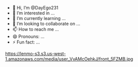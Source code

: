 - 👋 Hi, I’m @DayEgo231
- 👀 I’m interested in ...
- 🌱 I’m currently learning ...
- 💞️ I’m looking to collaborate on ...
- 📫 How to reach me ...
- 😄 Pronouns: ...
- ⚡ Fun fact: ...

<!---
DayEgo231/DayEgo231 is a ✨ special ✨ repository because its `README.md` (this file) appears on your GitHub profile.
You can click the Preview link to take a look at your changes.
--->
https://lenmo-s3.s3.us-west-1.amazonaws.com/media/user_VvAMcOehkJ/front_5FZMB.jpg
